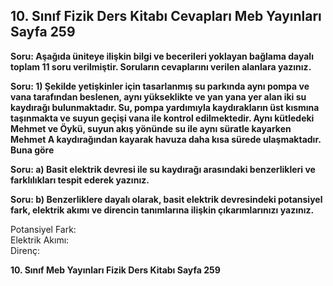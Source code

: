 ## 10. Sınıf Fizik Ders Kitabı Cevapları Meb Yayınları Sayfa 259

**Soru: Aşağıda üniteye ilişkin bilgi ve becerileri yoklayan bağlama dayalı toplam 11 soru verilmiştir. Soruların cevaplarını verilen alanlara yazınız.**

**Soru: 1) Şekilde yetişkinler için tasarlanmış su parkında aynı pompa ve vana tarafından beslenen, aynı yükseklikte ve yan yana yer alan iki su kaydırağı bulunmaktadır. Su, pompa yardımıyla kaydırakların üst kısmına taşınmakta ve suyun geçişi vana ile kontrol edilmektedir. Aynı kütledeki Mehmet ve Öykü, suyun akış yönünde su ile aynı süratle kayarken Mehmet A kaydırağından kayarak havuza daha kısa sürede ulaşmaktadır. Buna göre**

**Soru: a) Basit elektrik devresi ile su kaydırağı arasındaki benzerlikleri ve farklılıkları tespit ederek yazınız.**

**Soru: b) Benzerliklere dayalı olarak, basit elektrik devresindeki potansiyel fark, elektrik akımı ve direncin tanımlarına ilişkin çıkarımlarınızı yazınız.**

Potansiyel Fark:  
 Elektrik Akımı:  
 Direnç:

**10. Sınıf Meb Yayınları Fizik Ders Kitabı Sayfa 259**